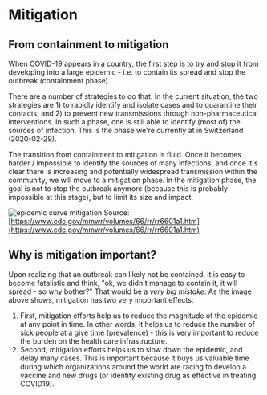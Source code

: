 # Mitigation

## From containment to mitigation
 When COVID-19 appears in a country, the first step is to try and stop it from developing into a large epidemic - i.e. to contain its spread and stop the outbreak (containment phase).

 There are a number of strategies to do that. In the current situation, the two strategies are 1) to rapidly identify and isolate cases and to quarantine their contacts; and 2) to prevent new transmissions through non-pharmaceutical interventions. In such a phase, one is still able to identify (most of) the sources of infection. This is the phase we're currently at in Switzerland (2020-02-29).

 The transition from containment to mitigation is fluid. Once it becomes harder / impossible to identify the sources of many infections, and once it's clear there is increasing and potentially widespread transmission within the community, we will move to a mitigation phase. In the mitigation phase, the goal is not to stop the outbreak anymore (because this is probably impossible at this stage), but to limit its size and impact:

 ![epidemic curve mitigation](/info/images/epidemic_curve_mitigation.png)
 Source: [https://www.cdc.gov/mmwr/volumes/66/rr/rr6601a1.htm](https://www.cdc.gov/mmwr/volumes/66/rr/rr6601a1.htm)

 ## Why is mitigation important?
 Upon realizing that an outbreak can likely not be contained, it is easy to become fatalistic and think, "ok, we didn't manage to contain it, it will spread - so why bother?" That would be a *very big mistake*. As the image above shows, mitigation has two very important effects:
 1. First, mitigation efforts help us to reduce the magnitude of the epidemic at any point in time. In other words, it helps us to reduce the number of sick people at a give time (prevalence) - this is very important to reduce the burden on the health care infrastructure.
 2. Second, mitigation efforts helps us to slow down the epidemic, and delay many cases. This is important because it buys us valuable time during which organizations around the world are racing to develop a vaccine and new drugs (or identify existing drug as effective in treating COVID19). 

